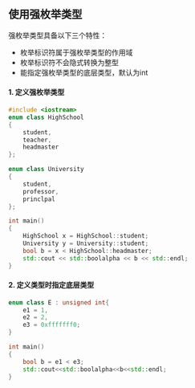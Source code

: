 ## 使用强枚举类型

强枚举类型具备以下三个特性：

* 枚举标识符属于强枚举类型的作用域
* 枚举标识符不会隐式转换为整型
* 能指定强枚举类型的底层类型，默认为int

#### 1. 定义强枚举类型

```C++
#include <iostream>
enum class HighSchool
{
    student,
    teacher,
    headmaster
};

enum class University
{
    student,
    professor,
    princlpal
};

int main()
{
    HighSchool x = HighSchool::student;
    University y = University::student;
    bool b = x < HighSchool::headmaster;
    std::cout << std::boolalpha << b << std::endl;
}
```

#### 2. 定义类型时指定底层类型

```C++
enum class E : unsigned int{
    e1 = 1,
    e2 = 2,
    e3 = 0xfffffff0;
}

int main()
{
    bool b = e1 < e3;
    std::cout<<std::boolalpha<<b<<std::endl;
}
```

